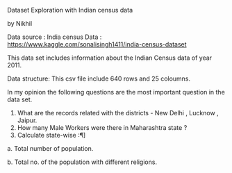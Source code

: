 Dataset Exploration with Indian census data

by Nikhil

Data source : India census Data : https://www.kaggle.com/sonalisingh1411/india-census-dataset

This data set includes information about the Indian Census data of year 2011.

Data structure: This csv file include 640 rows and 25 coloumns.

In my opinion the following questions are the most important question in the data set.

1. What are the records related with the districts - New Delhi , Lucknow , Jaipur.
2. How many Male Workers were there in Maharashtra state ?
3. Calculate state-wise :¶]

  a. Total number of population.
  
  b. Total no. of the population with different religions.
  

